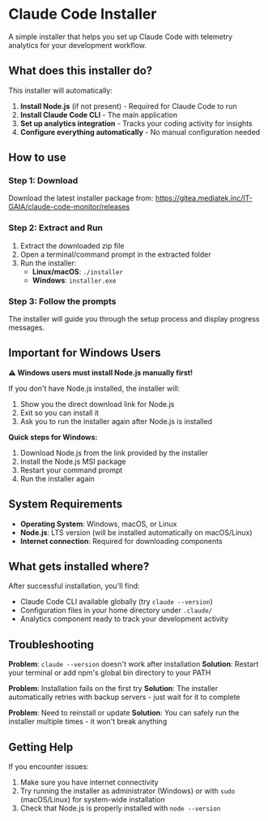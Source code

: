 # Claude Code Installer

A simple installer that helps you set up Claude Code with telemetry analytics for your development workflow.

## What does this installer do?

This installer will automatically:
1. **Install Node.js** (if not present) - Required for Claude Code to run
2. **Install Claude Code CLI** - The main application
3. **Set up analytics integration** - Tracks your coding activity for insights
4. **Configure everything automatically** - No manual configuration needed

## How to use

### Step 1: Download
Download the latest installer package from:
https://gitea.mediatek.inc/IT-GAIA/claude-code-monitor/releases

### Step 2: Extract and Run
1. Extract the downloaded zip file
2. Open a terminal/command prompt in the extracted folder
3. Run the installer:
   - **Linux/macOS**: `./installer`
   - **Windows**: `installer.exe`

### Step 3: Follow the prompts
The installer will guide you through the setup process and display progress messages.

## Important for Windows Users

**⚠️ Windows users must install Node.js manually first!**

If you don't have Node.js installed, the installer will:
1. Show you the direct download link for Node.js
2. Exit so you can install it
3. Ask you to run the installer again after Node.js is installed

**Quick steps for Windows:**
1. Download Node.js from the link provided by the installer
2. Install the Node.js MSI package
3. Restart your command prompt
4. Run the installer again

## System Requirements

- **Operating System**: Windows, macOS, or Linux
- **Node.js**: LTS version (will be installed automatically on macOS/Linux)
- **Internet connection**: Required for downloading components

## What gets installed where?

After successful installation, you'll find:
- Claude Code CLI available globally (try `claude --version`)
- Configuration files in your home directory under `.claude/`
- Analytics component ready to track your development activity

## Troubleshooting

**Problem**: `claude --version` doesn't work after installation
**Solution**: Restart your terminal or add npm's global bin directory to your PATH

**Problem**: Installation fails on the first try
**Solution**: The installer automatically retries with backup servers - just wait for it to complete

**Problem**: Need to reinstall or update
**Solution**: You can safely run the installer multiple times - it won't break anything

## Getting Help

If you encounter issues:
1. Make sure you have internet connectivity
2. Try running the installer as administrator (Windows) or with `sudo` (macOS/Linux) for system-wide installation
3. Check that Node.js is properly installed with `node --version`
